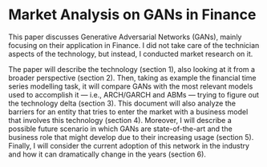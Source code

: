 # Market Analysis on GANs in Finance
This paper discusses Generative Adversarial Networks (GANs), mainly focusing on their application in Finance. I did not take care of the technician aspects of the technology, but instead, I conducted market research on it.

The paper will describe the technology (section 1), also looking at it from a broader perspective (section 2). Then, taking as example the financial time series modelling task, it will compare GANs with the most relevant models used to accomplish it — i.e.,  ARCH/GARCH and ABMs  — trying to figure out the technology delta (section 3). This document will also analyze the barriers for an entity that tries to enter the market with a business model that involves this technology (section 4). Moreover, I will describe a possible future scenario in which GANs are state-of-the-art and the business role that might develop due to their increasing usage (section 5). Finally, I will consider the current adoption of this network in the industry and how it can dramatically change in the years (section 6).
